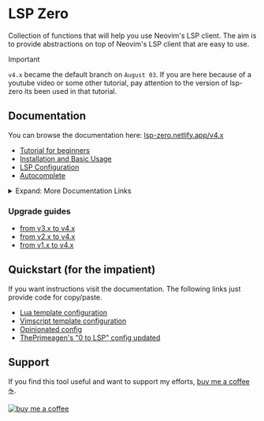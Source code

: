 # LSP Zero

Collection of functions that will help you use Neovim's LSP client. The aim is to provide abstractions on top of Neovim's LSP client that are easy to use.

> [!IMPORTANT]
> `v4.x` became the default branch on `August 03`. If you are here because of a youtube video or some other tutorial, pay attention to the version of lsp-zero its been used in that tutorial.

## Documentation

You can browse the documentation here: [lsp-zero.netlify.app/v4.x](https://lsp-zero.netlify.app/v4.x/introduction.html)

* [Tutorial for beginners](https://lsp-zero.netlify.app/v4.x/tutorial.html)
* [Installation and Basic Usage](https://lsp-zero.netlify.app/v4.x/getting-started.html)
* [LSP Configuration](https://lsp-zero.netlify.app/v4.x/language-server-configuration.html)
* [Autocomplete](https://lsp-zero.netlify.app/v4.x/autocomplete.html)

<details>

<summary>Expand: More Documentation Links </summary>

* Integrations

  * [Integrate with mason.nvim](https://lsp-zero.netlify.app/v4.x/guide/integrate-with-mason-nvim.html)
  * [Enable folds with nvim-ufo](https://lsp-zero.netlify.app/v4.x/guide/quick-recipes.html#enable-folds-with-nvim-ufo)
  * [Setup copilot.lua + nvim-cmp](https://lsp-zero.netlify.app/v4.x/guide/setup-copilot-lua-plus-nvim-cmp.html)
  * [Setup with nvim-jdtls](https://lsp-zero.netlify.app/v4.x/guide/setup-with-nvim-jdtls.html)
  * [Setup with nvim-navic](https://lsp-zero.netlify.app/v4.x/guide/quick-recipes.html#setup-with-nvim-navic)
  * [Setup with rustaceanvim](https://lsp-zero.netlify.app/v4.x/guide/quick-recipes.html#setup-with-rustaceanvim)
  * [Setup with flutter-tools](https://lsp-zero.netlify.app/v4.x/guide/quick-recipes.html#setup-with-flutter-tools)
  * [Setup with nvim-metals](https://lsp-zero.netlify.app/v4.x/guide/quick-recipes.html#setup-with-nvim-metals)
  * [Setup with haskell-tools](https://lsp-zero.netlify.app/v4.x/guide/quick-recipes.html#setup-with-haskell-tools)

* Guides

  * [What to do when the language server doesn't start?](https://lsp-zero.netlify.app/v4.x/guide/what-to-do-when-lsp-doesnt-start.html)
  * [Lazy loading with lazy.nvim](https://lsp-zero.netlify.app/v4.x/guide/lazy-loading-with-lazy-nvim.html)
  * [lua_ls for Neovim](https://lsp-zero.netlify.app/v4.x/guide/neovim-lua-ls.html)
  * [Configure Volar 2.0 (with typescript support)](https://lsp-zero.netlify.app/v4.x/guide/configure-volar-v2.html)

* API

  * [Commands](https://lsp-zero.netlify.app/v4.x/reference/commands.html)
  * [Variables](https://lsp-zero.netlify.app/v4.x/reference/variables.html)
  * [Lua API](https://lsp-zero.netlify.app/v4.x/guide/what-to-do-when-lsp-doesnt-start.html) 

* Blog posts

  * [You might not need lsp-zero](https://lsp-zero.netlify.app/v3.x/blog/you-might-not-need-lsp-zero.html)
  * [ThePrimeagen 0 to LSP config](https://lsp-zero.netlify.app/v3.x/blog/theprimeagens-config-from-2022.html)

</details>

### Upgrade guides

* [from v3.x to v4.x](https://lsp-zero.netlify.app/v4.x/guide/migrate-from-v3-branch.html)
* [from v2.x to v4.x](https://lsp-zero.netlify.app/v4.x/guide/migrate-from-v2-branch.html)
* [from v1.x to v4.x](https://lsp-zero.netlify.app/v4.x/guide/migrate-from-v1-branch.html)

## Quickstart (for the impatient)

If you want instructions visit the documentation. The following links just provide code for copy/paste.

* [Lua template configuration](https://lsp-zero.netlify.app/v4.x/template/lua-config.html)
* [Vimscript template configuration](https://lsp-zero.netlify.app/v4.x/template/vimscript-config.html)
* [Opinionated config](https://lsp-zero.netlify.app/v4.x/template/opinionated.html) 
* [ThePrimeagen's "0 to LSP" config updated](https://lsp-zero.netlify.app/v3.x/blog/theprimeagens-config-from-2022.html)

## Support

If you find this tool useful and want to support my efforts, [buy me a coffee ☕](https://www.buymeacoffee.com/vonheikemen).

[![buy me a coffee](https://res.cloudinary.com/vonheikemen/image/upload/v1618466522/buy-me-coffee_ah0uzh.png)](https://www.buymeacoffee.com/vonheikemen)

